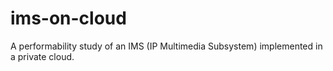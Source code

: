 # ims-on-cloud
A performability study of an IMS (IP Multimedia Subsystem) implemented in a private cloud.

